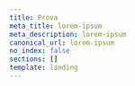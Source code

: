 ```yaml
---
title: Prova
meta_title: lorem-ipsum
meta_description: lorem-ipsum
canonical_url: lorem-ipsum
no_index: false
sections: []
template: landing
---
```

